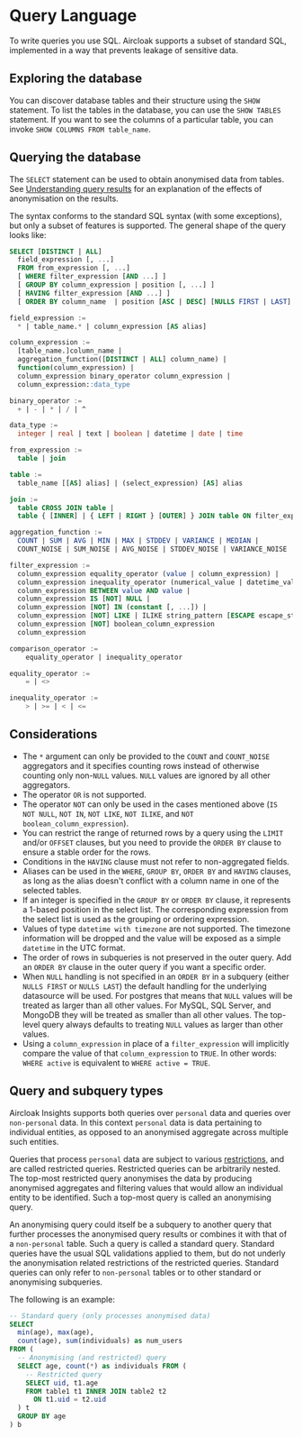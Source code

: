 # Query Language

To write queries you use SQL. Aircloak supports a subset of standard SQL, implemented in a way that prevents leakage of
sensitive data.


## Exploring the database

You can discover database tables and their structure using the `SHOW` statement. To list the tables in the database, you
can use the `SHOW TABLES` statement. If you want to see the columns of a particular table, you can invoke `SHOW COLUMNS
FROM table_name`.


## Querying the database

The `SELECT` statement can be used to obtain anonymised data from tables. See [Understanding query
results](sql/query-results.md) for an explanation of the effects of anonymisation on the results.

The syntax conforms to the standard SQL syntax (with some exceptions), but only a subset of features is supported. The
general shape of the query looks like:

```SQL
SELECT [DISTINCT | ALL]
  field_expression [, ...]
  FROM from_expression [, ...]
  [ WHERE filter_expression [AND ...] ]
  [ GROUP BY column_expression | position [, ...] ]
  [ HAVING filter_expression [AND ...] ]
  [ ORDER BY column_name  | position [ASC | DESC] [NULLS FIRST | LAST] [, ...] [ LIMIT amount ] [ OFFSET amount ] ]

field_expression :=
  * | table_name.* | column_expression [AS alias]

column_expression :=
  [table_name.]column_name |
  aggregation_function([DISTINCT | ALL] column_name) |
  function(column_expression) |
  column_expression binary_operator column_expression |
  column_expression::data_type

binary_operator :=
  + | - | * | / | ^

data_type :=
  integer | real | text | boolean | datetime | date | time

from_expression :=
  table | join

table :=
  table_name [[AS] alias] | (select_expression) [AS] alias

join :=
  table CROSS JOIN table |
  table { [INNER] | { LEFT | RIGHT } [OUTER] } JOIN table ON filter_expression

aggregation_function :=
  COUNT | SUM | AVG | MIN | MAX | STDDEV | VARIANCE | MEDIAN |
  COUNT_NOISE | SUM_NOISE | AVG_NOISE | STDDEV_NOISE | VARIANCE_NOISE

filter_expression :=
  column_expression equality_operator (value | column_expression) |
  column_expression inequality_operator (numerical_value | datetime_value) |
  column_expression BETWEEN value AND value |
  column_expression IS [NOT] NULL |
  column_expression [NOT] IN (constant [, ...]) |
  column_expression [NOT] LIKE | ILIKE string_pattern [ESCAPE escape_string] |
  column_expression [NOT] boolean_column_expression
  column_expression

comparison_operator :=
    equality_operator | inequality_operator

equality_operator :=
    = | <>

inequality_operator :=
    > | >= | < | <=
```

## Considerations

- The `*` argument can only be provided to the `COUNT` and `COUNT_NOISE` aggregators and it specifies counting rows
  instead of otherwise counting only non-`NULL` values. `NULL` values are ignored by all other aggregators.
- The operator `OR` is not supported.
- The operator `NOT` can only be used in the cases mentioned above (`IS NOT NULL`, `NOT IN`, `NOT LIKE`, `NOT ILIKE`,
  and `NOT boolean_column_expression`).
- You can restrict the range of returned rows by a query using the `LIMIT` and/or `OFFSET` clauses, but you need to
  provide the `ORDER BY` clause to ensure a stable order for the rows.
- Conditions in the `HAVING` clause must not refer to non-aggregated fields.
- Aliases can be used in the `WHERE`, `GROUP BY`, `ORDER BY` and `HAVING` clauses, as long as the alias doesn't conflict
  with a column name in one of the selected tables.
- If an integer is specified in the `GROUP BY` or `ORDER BY` clause, it represents a 1-based position in the select list. The
  corresponding expression from the select list is used as the grouping or ordering expression.
- Values of type `datetime with timezone` are not supported. The timezone information will be dropped and the value will
  be exposed as a simple `datetime` in the UTC format.
- The order of rows in subqueries is not preserved in the outer query. Add an `ORDER BY` clause in the outer query
  if you want a specific order.
- When `NULL` handling is not specified in an `ORDER BY` in a subquery (either `NULLS FIRST` or `NULLS LAST`) the
  default handling for the underlying datasource will be used. For postgres that means that `NULL` values will be
  treated as larger than all other values. For MySQL, SQL Server, and MongoDB they will be treated as smaller
  than all other values. The top-level query always defaults to treating `NULL` values as larger than other values.
- Using a `column_expression` in place of a `filter_expression` will implicitly compare the value of that
  `column_expression` to `TRUE`. In other words: `WHERE active` is equivalent to `WHERE active = TRUE`.


## Query and subquery types

Aircloak Insights supports both queries over `personal` data and queries over `non-personal` data. In this context `personal`
data is data pertaining to individual entities, as opposed to an anonymised aggregate across multiple such entities.

Queries that process `personal` data are subject to various [restrictions](sql/restrictions.md), and are called restricted
queries. Restricted queries can be arbitrarily nested. The top-most restricted query anonymises the data by producing
anonymised aggregates and filtering values that would allow an individual entity to be identified. Such a top-most query
is called an anonymising query.

An anonymising query could itself be a subquery to another query that further processes the anonymised query results or
combines it with that of a `non-personal` table. Such a query is called a standard query. Standard queries have the usual SQL
validations applied to them, but do not underly the anonymisation related restrictions of the restricted queries.
Standard queries can only refer to `non-personal` tables or to other standard or anonymising subqueries.

The following is an example:

```SQL
-- Standard query (only processes anonymised data)
SELECT
  min(age), max(age),
  count(age), sum(individuals) as num_users
FROM (
  -- Anonymising (and restricted) query
  SELECT age, count(*) as individuals FROM (
    -- Restricted query
    SELECT uid, t1.age
    FROM table1 t1 INNER JOIN table2 t2
      ON t1.uid = t2.uid
  ) t
  GROUP BY age
) b
```
